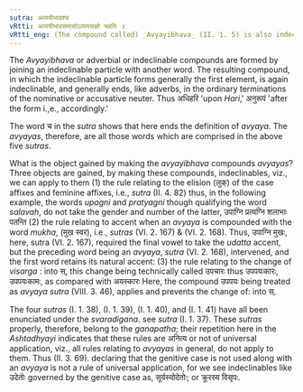 ```yaml
---
sutra: अव्ययीभावश्च
vRtti: अव्ययीभावसमासोऽव्ययसंज्ञो भवति ॥
vRtti_eng: (The compound called) _Avyayibhava_ (II. 1. 5) is also indeclinable.
---
```

The _Avyayibhava_ or adverbial or indeclinable compounds are formed by joining an indeclinable particle with another word. The resulting compound, in which the indeclinable particle forms generally the first element, is again indeclinable, and generally ends, like adverbs, in the ordinary terminations of the nominative or accusative neuter. Thus अधिहरि 'upon _Hari_,' अनुरूपं 'after the form i.,e., accordingly.'

The word च in the _sutra_ shows that here ends the definition of _avyaya_. The _avyayas_, therefore, are all those words which are comprised in the above five _sutras_.

What is the object gained by making the _avyayibhava_ compounds _avyayas_? Three objects are gained, by making these compounds, indeclinables, viz., we can apply to them (1) the rule relating to the elision (लुक्) of the case affixes and feminine affixes, i.e., _sutra_ (II. 4. 82) thus, in the following example, the words _upagni_ and _pratyagni_ though qualifying the word _salavah_, do not take the gender and number of the latter, उपाग्नि प्रत्यग्नि शलाभाः पतन्ति (2) the rule relating to accent when an _avyaya_ is compounded with the word _mukha_, (मुख स्वर), i.e., _sutras_ (VI. 2. 167) & (VI. 2. 168). Thus, उपाग्नि मुखः, here, sutra (VI. 2. 167), required the final vowel to take the _udatta_ accent, but the preceding word being an _avyaya_, _sutra_ (VI. 2. 168), intervened, and the first word retains its natural accent: (3) the rule relating to the change of _visarga_ : into स्, this change being technically called उपचारः thus उपपयःकारः, उपपयःकामः, as compared with अयस्कारः Here, the compound उपपयः being treated as _avyaya_ _sutra_ (VIII. 3. 46), applies and prevents the change of: into स्.

The four _sutras_ (I. 1. 38), (I. 1. 39), (I. 1. 40), and (I. 1. 41) have all been enunciated under the _svaradigana_. see _sutra_ (I. 1. 37). These _sutras_ properly, therefore, belong to the _ganapatha_; their repetition here in the _Ashtadhyayi_ indicates that these rules are अनित्य or not of universal application, viz., all rules relating to _avyayas_ in general, do not apply to them. Thus (II. 3. 69). declaring that the genitive case is not used along with an _avyaya_ is not a rule of universal application, for we see indeclinables like उदेतोः governed by the genitive case as, सूर्यस्योदेतोः; or क्रूरस्य विसृपः.
